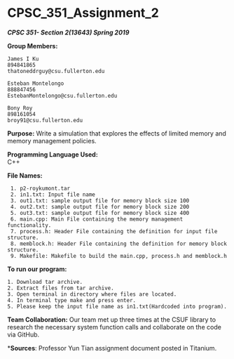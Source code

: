 # CPSC_351_Assignment_2
**_CPSC 351- Section 2(13643) Spring 2019_**

**Group Members:**

	James I Ku
	894841865
	thatoneddrguy@csu.fullerton.edu
    
	Esteban Montelongo
	888847456
	EstebanMontelongo@csu.fullerton.edu
	
	Bony Roy
	898161054
	broy91@csu.fullerton.edu


**Purpose:**
Write a simulation that explores the effects of limited memory and memory management policies.

**Programming Language Used:**	
C++


**File Names:**	

     1. p2-roykumont.tar
     2. in1.txt: Input file name
     3. out1.txt: sample output file for memory block size 100
     4. out2.txt: sample output file for memory block size 200
     5. out3.txt: sample output file for memory block size 400
     6. main.cpp: Main File containing the memory management functionality.
     7. process.h: Header File containing the definition for input file structure.
     8. memblock.h: Header File containing the definition for memory block structure.
     9. Makefile: Makefile to build the main.cpp, process.h and memblock.h
     
**To run our program:**	

    1. Download tar archive.
    2. Extract files from tar archive.
    3. Open terminal in directory where files are located.
    4. In terminal type make and press enter.
    5. Please keep the input file name as in1.txt(Hardcoded into program).

**Team Collaboration:**
Our team met up three times at the CSUF library to research the necessary system function calls and collaborate on the code via GitHub.

***Sources**: Professor Yun Tian assignment document posted in Titanium.
